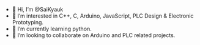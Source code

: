 - 👋 Hi, I’m @SaiKyauk
- 👀 I’m interested in C++, C, Arduino, JavaScript, PLC Design & Electronic Prototyping.
- 🌱 I’m currently learning python.
- 💞️ I’m looking to collaborate on Arduino and PLC related projects.

<!---
- 📫 How to reach me saikyaukmainkham98@gmail.com
SaiKyauk/SaiKyauk is a ✨ special ✨ repository because its `README.md` (this file) appears on your GitHub profile.
You can click the Preview link to take a look at your changes.
--->
